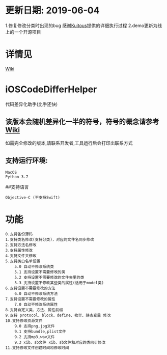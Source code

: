 # 更新日期: 2019-06-04 

1.修复修改分类时出现的bug 感谢[Kuitous](https://github.com/Kuitous)提供的详细执行过程
2.demo更新为线上的一个开源项目

# 详情见
[Wiki](https://github.com/rowliny/iOSCodeDifferHelper/wiki)

# iOSCodeDifferHelper
代码差异化助手(比手还快)

## 该版本会随机差异化一半的符号，符号的概念请参考[Wiki](https://github.com/rowliny/iOSCodeDifferHelper/wiki)
如需完全修改的版本,请联系开发者,工具运行后会打印出联系方式

## 支持运行环境:

```
MacOS
Python 3.7
```

##支持语言

```
Objective-C (不支持Swift)
```

# 功能

```
0.支持备份源码
1.支持类名修改(支持分类)，对应的文件名同步修改
2.支持方法名修改
3.支持属性修改
4.支持文件夹修改
5.支持类白名单设置
    5.0 自动不修改系统类
    5.1 支持设置不需要修改的类
    5.2 支持设置不需要修改的文件夹里的类
    5.3 支持设置不修改某些类的属性(适用于model类)
6.支持设置不需要修改的方法
    6.0 自动不修改系统方法
7.支持设置不需要修改的属性
    7.0 自动不修改系统属性
8.支持自定义类、方法、属性前缀
9.支持 protocol、block、define、枚举、静态变量 修改
10.支持修改资源文件
    9.0 支持png,jpg文件
    9.1 支持bundle,plist文件
    9.2 支持mp3,wav文件
    9.3 xib、sb文件 xib、sb文件和对应的类同步修改
11.支持修改文件创建时间和修改时间
```






